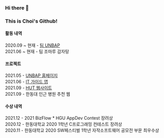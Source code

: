 ### Hi there 👋
### This is Choi's Github!   


#### 활동 내역
2020.09 ~ 현재 - [팀 UNBAP](https://unbap.github.io/) <br>
2021.06 ~ 현재 - 팀 조마루 감자탕


#### 프로젝트 
2021.05 - [UNBAP 홈페이지](https://unbap.github.io/) <br>
2021.06 - [IT 가이드 앱](https://github.com/healim01/it_guide) <br>
2021.09 - [HUT 웹사이트](https://hut.handong.us/) <br>
2021.09 - 한동대 인근 병원 추천 웹 


#### 수상 내역
2021.12 - 2021 BizFlow * HGU AppDev Contest 장려상 <br>
2020.12 - 한동대학교 2020 1학년 C프로그래밍 컨테스트 장려상 <br>
2020.11 - 한동대학교 2020 SW페스티벌 1학년 자작소프트웨어 공모전 부문 최우수상 <br>
